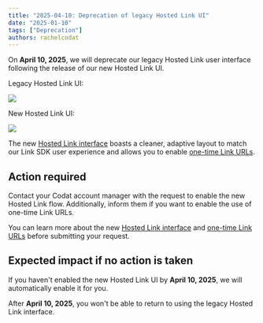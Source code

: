 ```yaml
---
title: "2025-04-10: Deprecation of legacy Hosted Link UI"
date: "2025-01-10"
tags: ["Deprecation"]
authors: rachelcodat
---
```


On **April 10, 2025**, we will deprecate our legacy Hosted Link user interface following the release of our new Hosted Link UI.

Legacy Hosted Link UI:

![](/img/old/e802c95-2022-11-21_20-15-14.png)

New Hosted Link UI:

![](/img/updates/hosted-link-updated-UI.png)

<!--truncate-->

The new [Hosted Link interface](/updates/250110-new-hosted-link-ui) boasts a cleaner, adaptive layout to match our Link SDK user experience and allows you to enable [one-time Link URLs](/updates/250110-secure-linking).

## Action required

Contact your Codat account manager with the request to enable the new Hosted Link flow. Additionally, inform them if you want to enable the use of one-time Link URLs.

You can learn more about the new [Hosted Link interface](/updates/250110-new-hosted-link-ui) and [one-time Link URLs](/updates/250110-secure-linking) before submitting your request.

## Expected impact if no action is taken

If you haven't enabled the new Hosted Link UI by **April 10, 2025**, we will automatically enable it for you.

After **April 10, 2025**, you won't be able to return to using the legacy Hosted Link interface.
